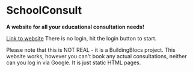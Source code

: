 # SchoolConsult
**A website for all your educational consultation needs!**

[Link to website](https://schoolconsult.bss.design/)
There is no login, hit the login button to start.

Please note that this is NOT REAL - it is a BuildingBlocs project. This website works, however you can't book any actual consultations, neither can you log in via Google. It is just static HTML pages.
